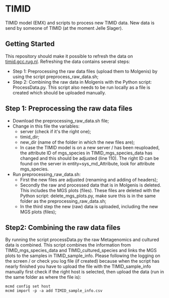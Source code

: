 # TIMID
TIMID model (EMX) and scripts to process new TIMID data. New data is send by someone of TIMID (at the moment Jelle Slager).

## Getting Started
This repository should make it possible to refresh the data on [timid.gcc.rug.nl](https://timid.gcc.rug.nl). 
Refreshing the data contains several steps:
- Step 1: Preprocessing the raw data files (upload them to Molgenis) by using the script preprocess_raw_data.sh;
- Step 2: Combining the raw data in Molgenis with the Python script: ProcessData.py. This script also needs to be run locally as a file is created which should be uploaded manually. 

## Step 1: Preprocessing the raw data files
- Download the preprocessing_raw_data.sh file;
- Change in this file the variables:
   - server (check if it's the right one);
   - timid_dir;
   - new_dir (name of the folder in which the new files are);
   - In case the TIMID model is on a new server / has been reuploaded, the attribute ID of mgs_species in TIMID_mgs_species_data has changed and this should be adjusted (line 110). The right ID can be found on the server in entity=sys_md_Attribute, look for attribute mgs_species.
- Run preprocessing_raw_data.sh:
  - First the new files are adjusted (renaming and adding of headers);
  - Secondly the raw and processed data that is in Molgenis is deleted. This includes the MGS plots (files). These files are deleted with the Python script: delete_mgs_plots.py, make sure this is in the same folder as the preprocessing_raw_data.sh;
  - In the third step the new (raw) data is uploaded, including the new MGS plots (files);
  
## Step2: Combining the raw data files
By running the script processData.py the raw Metagenomics and cultured data is combined. This script combines the information from TIMID_mgs_species_data and TIMID_cultured_species and links the MGS plots to the samples in TIMID_sample_info.
Please following the logging on the screen / or check you log file (if created) because when the script has nearly finished you have to upload the file with the TIMID_sample_info manually first check if the right host is selected, then upload the data (run in the same folder as where the file is):
```
mcmd config set host
mcmd import -p -a add TIMID_sample_info.csv
```
 

